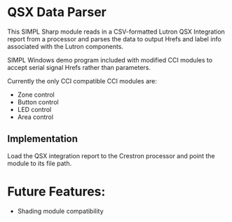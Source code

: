 # QSX Data Parser
 
This SIMPL Sharp module reads in a CSV-formatted Lutron QSX Integration report from a processor and parses the data to output Hrefs and label info associated with the Lutron components. 

SIMPL Windows demo program included with modified CCI modules to accept serial signal Hrefs rather than parameters.

Currently the only CCI compatible CCI modules are:
- Zone control
- Button control
- LED control
- Area control

## Implementation
Load the QSX integration report to the Crestron processor and point the module to its file path.

# Future Features:
- Shading module compatibility
